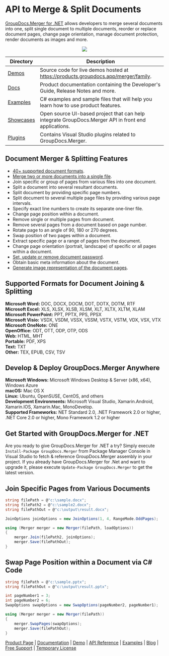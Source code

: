 # API to Merge & Split Documents

[GroupDocs.Merger for .NET](https://products.groupdocs.com/merger/net) allows developers to merge several documents into one, split single document to multiple documents, reorder or replace document pages, change page orientation, manage document protection, render documents as images and more. 

<p align="center">

  <a title="Download complete GroupDocs.Merger for .NET source code" href="https://github.com/groupdocs-merger/GroupDocs.Merger-for-.NET/archive/master.zip">
	<img src="https://raw.github.com/AsposeExamples/java-examples-dashboard/master/images/downloadZip-Button-Large.png" />
  </a>
</p>

Directory | Description
--------- | -----------
[Demos](https://github.com/groupdocs-merger/GroupDocs.Merger-for-.NET/tree/master/Demos) | Source code for live demos hosted at https://products.groupdocs.app/merger/family.
[Docs](https://github.com/groupdocs-merger/GroupDocs.Merger-for-.NET/tree/master/Docs)  | Product documentation containing the Developer's Guide, Release Notes and more.
[Examples](https://github.com/groupdocs-merger/GroupDocs.Merger-for-.NET/tree/master/Examples)  | C# examples and sample files that will help you learn how to use product features. 
[Showcases](https://github.com/groupdocs-merger/GroupDocs.Merger-for-.NET/tree/master/Showcases)  | Open source UI-based project that can help integrate GroupDocs.Merger API in front end applications. 
[Plugins](https://github.com/groupdocs-merger/GroupDocs.Merger-for-.NET/tree/master/Plugins)  | Contains Visual Studio plugins related to GroupDocs.Merger.

## Document Merger & Splitting Features

- [40+ supported document formats](https://docs.groupdocs.com/merger/net/supported-document-formats/).
- [Merge two or more documents into a single file](https://docs.groupdocs.com/merger/net/merge-files/).
- Join specific or group of pages from various files into one document.
- Split a document into several resultant documents.
- Split document by providing specific page numbers.
- Split document to several multiple page files by providing various page intervals.
- Specify exact line numbers to create its separate one-liner file.
- Change page position within a document.
- Remove single or multiple pages from document.
- Remove several pages from a document based on page number.
- Rotate page to an angle of 90, 180 or 270 degrees.
- Swap position of two pages within a document.
- Extract specific page or a range of pages from the document.
- Change page orientation (portrait, landscape) of specific or all pages within a document.
- [Set, update or remove document password](https://docs.groupdocs.com/merger/net/security-operations/).
- Obtain basic meta information about the document.
- [Generate image representation of the document pages](https://docs.groupdocs.com/merger/net/generate-document-pages-preview/).

## Supported Formats for Document Joining & Splitting

**Microsoft Word:** DOC, DOCX, DOCM, DOT, DOTX, DOTM, RTF\
**Microsoft Excel:** XLS, XLSX, XLSB, XLSM, XLT, XLTX, XLTM, XLAM\
**Microsoft PowerPoint:** PPT, PPTX, PPS, PPSX\
**Microsoft Visio:** VSDX, VSDM, VSSX, VSSM, VSTX, VSTM, VDX, VSX, VTX\
**Microsoft OneNote:** ONE\
**OpenOffice:** ODT, OTT, ODP, OTP, ODS\
**Web:** HTML, MHT\
**Portable:** PDF, XPS\
**Text:** TXT\
**Other:** TEX, EPUB, CSV, TSV

## Develop & Deploy GroupDocs.Merger Anywhere

**Microsoft Windows:** Microsoft Windows Desktop & Server (x86, x64), Windows Azure\
**macOS:** Mac OS X\
**Linux:** Ubuntu, OpenSUSE, CentOS, and others\
**Development Environments:** Microsoft Visual Studio, Xamarin.Android, Xamarin.IOS, Xamarin.Mac, MonoDevelop.\
**Supported Frameworks:** NET Standard 2.0, .NET Framework 2.0 or higher, .NET Core 2.0 or higher, Mono Framework 1.2 or higher

## Get Started with GroupDocs.Merger for .NET

Are you ready to give GroupDocs.Merger for .NET a try? Simply execute `Install-Package GroupDocs.Merger` from Package Manager Console in Visual Studio to fetch & reference GroupDocs.Merger assembly in your project. If you already have GroupDocs.Merger for .Net and want to upgrade it, please execute `Update-Package GroupDocs.Merger` to get the latest version.

## Join Specific Pages from Various Documents

```csharp
string filePath = @"c:\sample.docx";
string filePath2 = @"c:\sample2.docx";
string filePathOut = @"c:\output\result.docx";

JoinOptions joinOptions = new JoinOptions(1, 4, RangeMode.OddPages);

using (Merger merger = new Merger(filePath, loadOptions))
{
    merger.Join(filePath2, joinOptions);
    merger.Save(filePathOut);
}
```

## Swap Page Position within a Document via C# Code

```csharp
string filePath = @"c:\sample.pptx";
string filePathOut = @"c:\output\result.pptx";

int pageNumber1 = 3;
int pageNumber2 = 6;
SwapOptions swapOptions = new SwapOptions(pageNumber2, pageNumber1);

using (Merger merger = new Merger(filePath))
{
    merger.SwapPages(swapOptions);
    merger.Save(filePathOut);
}
```

[Product Page](https://products.groupdocs.com/merger/net) | [Documentation](https://docs.groupdocs.com/merger/net/) | [Demo](https://products.groupdocs.app/assembly/family) | [API Reference](https://apireference.groupdocs.com/net/merger) | [Examples](https://github.com/groupdocs-merger/GroupDocs.Merger-for-.NET) | [Blog](https://blog.groupdocs.com/category/merger/) | [Free Support](https://forum.groupdocs.com/c/merger) | [Temporary License](https://purchase.groupdocs.com/temporary-license)

